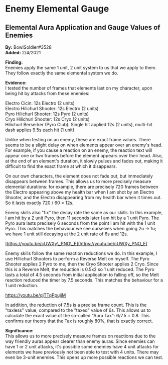 # Enemy Elemental Gauge

## Elemental Aura Application and Gauge Values of Enemies

**By:** BowlSoldier\#3528  
**Added:** 2/4/2021

**Finding:**   
Enemies apply the same 1 unit, 2 unit system to us that we apply to them. They follow exactly the same elemental system we do.   


**Evidence:**   
I tested the number of frames that elements last on my character, upon being hit by attacks from these enemies: 

Electro Cicin: 12s Electro \(2 units\)   
Electro Hilichurl Shooter: 12s Electro \(2 units\)   
Pyro Hilichurl Shooter: 12s Pyro \(2 units\)   
Cryo Hilichurl Shooter: 12s Cryo \(2 units\)   
Hilichurl Berserker \(Pyro Club\): Single hit applied 12s \(2 units\), multi-hit dash applies 9.5s each hit \(1 unit\) 

Unlike when testing on an enemy, these are exact frame values. There seems to be a slight delay on when elements appear over an enemy's head. For example, if you cause a reaction on an enemy, the reaction text will appear one or two frames before the element appears over their head. Also, at the end of an element's duration, it slowly pulses and fades out, making it difficult to find the exact frame at which it disappears. 

On our own characters, the element does not fade out, but immediately disappears between frames. This allows us to more precisely measure elemental durations: for example, there are precisely 720 frames between the Electro appearing above my health bar when I am shot by an Electro Shooter, and the Electro disappearing from my health bar when it times out. So it lasts exactly 720 / 60 = 12s.

Enemy skills also "fix" the decay rate the same as our skills. In this example, I am hit by a 2 unit Pyro, then 11 seconds later I am hit by a 1 unit Pyro. The Pyro aura lasts precisely 6 seconds from the point I am hit with the 1 unit Pyro. This matches the behaviour we see ourselves when going 2u -&gt; 1u; we have 1 unit still decaying at the 2 unit rate of 6s and 12s.[ ](https://youtu.be/cUWXy_PNO_E)

[https://youtu.be/cUWXy\_PNO\_E](https://youtu.be/cUWXy_PNO_E) 

Enemy skills follow the same reaction reductions we do. In this example, I use Hillichurl Shooters to perform a Reverse Melt on myself. The Pyro Shooter applies 2 Pyro to me, then the Cryo Shooter applies 2 Cryo. Since this is a Reverse Melt, the reduction is 0.5x2 so 1 unit reduced. The Pyro lasts a total of 4.5 seconds from initial application to falling off, so the Melt reaction reduced the timer by 7.5 seconds. This matches the behaviour for a 1 unit reduction.

https://youtu.be/qjTTqPpujiM 

In addition, the reduction of 7.5s is a precise frame count. This is the "taxless" value, compared to the "taxed" value of 6s. This allows us to calculate the exact value of the so-called "Aura Tax": 6/7.5 = 0.8. This confirms our theory that the Tax is roughly 80%, that is exactly correct. 

**Significance:**   
This allows us to more precisely measure frames on reactions due to the way friendly auras appear clearer than enemy auras. Since enemies can have 1 or 2 unit attacks, it's possible some enemies have 4 unit attacks for elements we have previously not been able to test with 4 units. There may even be 3-unit enemies. This opens up more possible reactions we can test.

